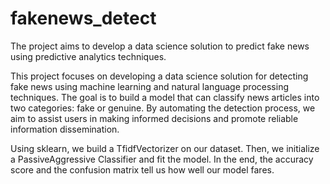 # fakenews_detect
The project aims to develop a data science solution to predict fake news using predictive analytics techniques.

This project focuses on developing a data science solution for detecting fake news using machine learning and natural language processing techniques. The goal is to build a model that can classify news articles into two categories: fake or genuine. By automating the detection process, we aim to assist users in making informed decisions and promote reliable information dissemination.

Using sklearn, we build a TfidfVectorizer on our dataset. Then, we initialize a PassiveAggressive Classifier and fit the model. In the end, the accuracy score and the confusion matrix tell us how well our model fares.
